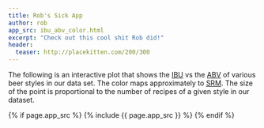 ```yaml
---
title: Rob's Sick App
author: rob
app_src: ibu_abv_color.html
excerpt: "Check out this cool shit Rob did!"
header:
  teaser: http://placekitten.com/200/300
---
```


The following is an interactive plot that shows the [IBU](https://en.wikipedia.org/wiki/Beer_measurement#Bitterness) vs the [ABV](https://en.wikipedia.org/wiki/Alcohol_by_volume) of various beer styles in our data set. The color maps approximately to [SRM](https://en.wikipedia.org/wiki/Standard_Reference_Method). The size of the point is proportional to the number of recipes of a given style in our dataset.

{% if page.app_src %}
  {% include {{ page.app_src }} %}
{% endif %}

